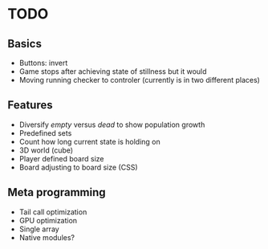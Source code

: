 # TODO

## Basics

* Buttons: invert
* Game stops after achieving state of stillness but it would
* Moving running checker to controler (currently is in two different places)

## Features

* Diversify _empty_ versus _dead_ to show population growth
* Predefined sets
* Count how long current state is holding on
* 3D world (cube)
* Player defined board size
* Board adjusting to board size (CSS)

## Meta programming

* Tail call optimization
* GPU optimization
* Single array
* Native modules?